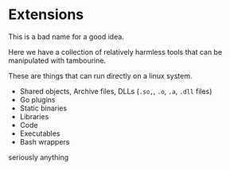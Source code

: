 # Extensions

This is a bad name for a good idea. 

Here we have a collection of relatively harmless tools that can be manipulated with tambourine.

These are things that can run directly on a linux system.

 - Shared objects, Archive files, DLLs (`.so,`, `.o`, `.a`, `.dll` files)
 - Go plugins
 - Static binaries
 - Libraries
 - Code
 - Executables 
 - Bash wrappers

seriously anything